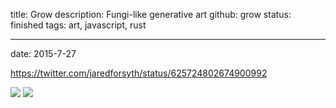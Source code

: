 title: Grow
description: Fungi-like generative art
github: grow
status: finished
tags: art, javascript, rust

---
date: 2015-7-27

https://twitter.com/jaredforsyth/status/625724802674900992

![](https://pbs.twimg.com/media/CK8FY-YUsAAiDxL.png)
![](https://pbs.twimg.com/media/CK8FZDxUAAQFp_D.png)